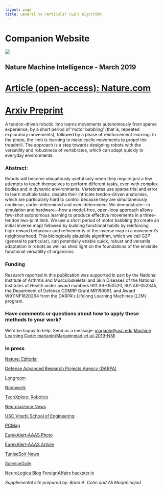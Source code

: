 ```yaml
---
layout: page
title: General to Particular (G2P) algorithm
---
```

# Companion Website
<img src="../../img/nmi_banner.jpg">

## Nature Machine Intelligence - March 2019

# [Article (open-access): Nature.com](https://www.nature.com/articles/s42256-019-0029-0)
# [Arxiv Preprint](https://arxiv.org/pdf/1810.08615.pdf)
A tendon-driven robotic limb learns movements autonomously from sparse experience, by a short period of ‘motor babbling’ (that is, repeated exploratory movements), followed by a phase of reinforcement learning. In the photo, the limb is learning to make cyclic movements to propel the treadmill. The approach is a step towards designing robots with the versatility and robustness of vertebrates, which can adapt quickly to everyday environments.




### **Abstract:**
Robots will become ubiquitously useful only when they require just a few attempts to teach themselves to perform different tasks, even with complex bodies and in dynamic environments. Vertebrates use sparse trial and error to learn multiple tasks, despite their intricate tendon-driven anatomies, which are particularly hard to control because they are simultaneously nonlinear, under-determined and over-determined. We demonstrate—in simulation and hardware—how a model-free, open-loop approach allows few-shot autonomous learning to produce effective movements in a three-tendon two-joint limb. We use a short period of motor babbling (to create an initial inverse map) followed by building functional habits by reinforcing high-reward behaviour and refinements of the inverse map in a movement’s neighbourhood. This biologically plausible algorithm, which we call G2P (general to particular), can potentially enable quick, robust and versatile adaptation in robots as well as shed light on the foundations of the enviable functional versatility of organisms.

### Funding
Research reported in this publication was supported in part by the National Institute of Arthritis and Musculoskeletal and Skin Diseases of the National Institutes of Health under award numbers R01 AR-050520, R01 AR-052345, the Department of Defense CDMRP Grant MR150091, and Award W911NF1820264 from the DARPA's Lifelong Learning Machines (L2M) program.

### Have comments or questions about how to apply these methods to your work?
We'd be happy to help. Send us a message: [marjanin@usc.edu](mailto:marjanin@usc.edu)
[Machine Learning Code: marjanin/Marjaninejad-et-al-2019-NMI](https://github.com/marjanin/Marjaninejad-et.-al.-2019-NMI)

### In press

[Nature: Editorial](https://doi.org/10.1038/s42256-019-0035-2)

[Defense Advanced Research Projects Agency (DARPA)](https://www.darpa.mil/news-events/2019-03-12)

[Longroom](https://longroom.com/discussion/1401781/a-robotic-leg-born-without-prior-knowledge-learns-to-walk)

[Nanowerk](https://www.nanowerk.com/news2/robotics/newsid=52337.php)

[TechXplore: Robotics](https://techxplore.com/news/2019-03-robotic-leg-born-prior-knowledge.html)

[Neuroscience News](https://neurosciencenews.com/ai-robotic-leg-learns-walk-10878/)

[USC Viterbi School of Engineering](https://viterbischool.usc.edu/news/2019/03/a-robotic-leg-born-without-prior-knowledge-learns-to-walk/)

[PCMag](https://www.pcmag.com/news/367051/how-this-robotic-leg-learned-to-walk-by-itself)

[EurekAlert-AAAS Photo](https://www.eurekalert.org/multimedia/pub/195144.php)

[EurekAlert-AAAS Article](https://www.eurekalert.org/pub_releases/2019-03/uosc-arl031019.php)

[TuniseSoir News](http://www.tunisiesoir.com/science/research-new-ai-algorithms-could-allow-robots-to-learn-to-move-by-themselves-imitating-animals-13989-2019/)

[ScienceDaily](https://www.sciencedaily.com/releases/2019/03/190311125138.htm)

[NeuroLogica Blog](https://theness.com/neurologicablog/index.php/robots-learning-to-walk/)
[ForeignAffairs](ttps://foreignaffairs.co.nz/2019/03/13/mil-osi-usa-2019-03-12-progress-on-lifelong-learning-machines-shows-potential-for-bio-inspired-algorithms/)
[hackster.io](https://blog.hackster.io/usc-engineers-design-ai-powered-robotic-limb-with-animal-like-tendons-be86ee418d6e)

*Supplemental site prepared by: Brian A. Cohn and Ali Marjaninejad*
